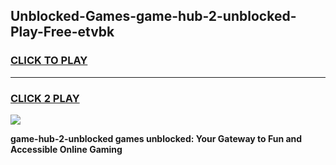 
## Unblocked-Games-game-hub-2-unblocked-Play-Free-etvbk
<h3>
<a href="https://premium76.site?title=game-hub-2-unblocked&ref=21A">CLICK TO PLAY</a></h3>
<hr>

<h3>
<a href="https://premium76.site?title=game-hub-2-unblocked&ref=21A">CLICK 2 PLAY</a>
  
</h3>

<a href="https://premium76.site?title=game-hub-2-unblocked&ref=21A"><img src="https://clearcache.store/games.png"></a>


**game-hub-2-unblocked games unblocked: Your Gateway to Fun and Accessible Online Gaming**
